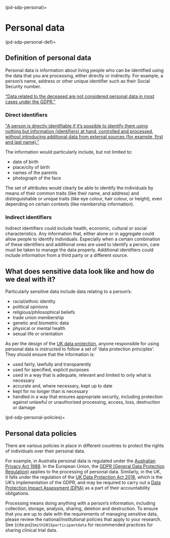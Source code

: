 (pd-sdp-personal)=
# Personal data

(pd-sdp-personal-def)=
## Definition of personal data

Personal data is information about living people who can be identified using the data that you are processing, either directly or indirectly.
For example, a person’s name, address or other unique identifier such as their Social Security number.

[“Data related to the deceased are not considered personal data in most cases under the GDPR.”](https://gdpr.eu/eu-gdpr-personal-data/)

### Direct identifiers

["A person is directly identifiable if it’s possible to identify them using nothing but information (identifiers) at hand, controlled and processed, without introducing additional data from external sources (for example, first and last name)."](https://infranet.hr/infranet-blog/direct-identification-of-an-individual-using-personal-data/)

The information would particularly include, but not limited to:
* date of birth
* place/city of birth
* names of the parents
* photograph of the face

The set of attributes would clearly be able to identify the individuals by means of their common traits (like their name, and address) and distinguishable or unique traits (like eye colour, hair colour, or height), even depending on certain contexts (like membership information).

### Indirect identifiers

Indirect identifiers could include health, economic, cultural or social characteristics. Any information that, either alone or in aggregate could allow people to identify individuals.
Especially when a certain combination of these identifiers and additional ones are used to identify a person, care must be taken to manage the data properly.
Additional identifiers could include information from a third party or a different source.

## What does sensitive data look like and how do we deal with it?

Particularly sensitive data include data relating to a person’s:
* racial/ethnic identity
* political opinions
* religious/philosophical beliefs
* trade union membership
* genetic and biometric data
* physical or mental health
* sexual life or orientation

As per the design of the [UK data protection](https://www.gov.uk/data-protection), anyone responsible for using personal data is instructed to follow a set of ‘data protection principles’.
They should ensure that the information is:
* used fairly, lawfully and transparently
* used for specified, explicit purposes
* used in a way that is adequate, relevant and limited to only what is necessary
* accurate and, where necessary, kept up to date
* kept for no longer than is necessary
* handled in a way that ensures appropriate security, including protection against unlawful or unauthorised processing, access, loss, destruction or damage

(pd-sdp-personal-policies)=
## Personal data policies

There are various policies in place in different countries to protect the rights of individuals over their personal data.

For example, in Australia personal data is regulated under the [Australian Privacy Act 1988](https://www.oaic.gov.au/privacy/the-privacy-act).
In the European Union, the [GDPR (General Data Protection Regulation)](https://gdpr.eu/) applies to the processing of personal data.
Similarly, in the UK, it falls under the regulation of the [UK Data Protection Act 2018](https://www.legislation.gov.uk/ukpga/2018/12/contents/enacted), which is the UK’s implementation of the GDPR, and may be required to carry out a [Data Protection Impact Assessment (DPIA)](https://ico.org.uk/for-organisations/guide-to-data-protection/guide-to-the-general-data-protection-regulation-gdpr/data-protection-impact-assessments-dpias/what-is-a-dpia/) as a part of their accountability obligations.

Processing means doing anything with a person’s information, including collection, storage, analysis, sharing, deletion and destruction.
To ensure that you are up to date with the requirements of managing sensitive data, please review the national/institutional policies that apply to your research.
See {cite:ps}`Smith2015participantdata` for recommended practices for sharing clinical trial data.
